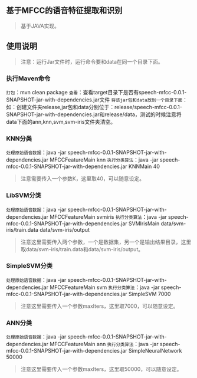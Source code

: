 
## 基于MFCC的语音特征提取和识别

> 基于JAVA实现。

## 使用说明

> 注意：运行Jar文件时，运行命令要和data在同一个目录下面。

### 执行Maven命令

`打包`：mvn clean package
`查看`：查看target目录下是否有speech-mfcc-0.0.1-SNAPSHOT-jar-with-dependencies.jar文件
`将该jar包和data放到一个目录下面`：如：创建文件夹release,jar包和data分别位于：release/speech-mfcc-0.0.1-SNAPSHOT-jar-with-dependencies.jar和release/data，测试的时候注意将data下面的ann,knn,svm,svm-iris文件夹清空。

### KNN分类

`处理原始语音数据`：java -jar speech-mfcc-0.0.1-SNAPSHOT-jar-with-dependencies.jar MFCCFeatureMain knn
`执行分类算法`：java -jar speech-mfcc-0.0.1-SNAPSHOT-jar-with-dependencies.jar KNNMain 40

> 注意需要传入一个参数K，这里取40，可以随意设定。

### LibSVM分类

`处理原始语音数据`：java -jar speech-mfcc-0.0.1-SNAPSHOT-jar-with-dependencies.jar MFCCFeatureMain svmiris
`执行分类算法`：java -jar speech-mfcc-0.0.1-SNAPSHOT-jar-with-dependencies.jar SVMIrisMain data/svm-iris/train.data data/svm-iris/output

> 注意这里需要传入两个参数，一个是数据集，另一个是输出结果目录，这里取data/svm-iris/train.data和data/svm-iris/output。

### SimpleSVM分类

`处理原始语音数据`：java -jar speech-mfcc-0.0.1-SNAPSHOT-jar-with-dependencies.jar MFCCFeatureMain svm
`执行分类算法`：java -jar speech-mfcc-0.0.1-SNAPSHOT-jar-with-dependencies.jar SimpleSVM 7000

> 注意这里需要传入一个参数maxIters，这里取7000，可以随意设定。

### ANN分类

`处理原始语音数据`：java -jar speech-mfcc-0.0.1-SNAPSHOT-jar-with-dependencies.jar MFCCFeatureMain ann
`执行分类算法`：java -jar speech-mfcc-0.0.1-SNAPSHOT-jar-with-dependencies.jar SimpleNeuralNetwork 50000

> 注意这里需要传入一个参数maxIters，这里取50000，可以随意设定。